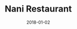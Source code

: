 ---
layout: site
title: "Nani Restaurant"
date: 2018-01-02
categories: [community]
version: 1.6.4
major: 1
minor: 6
patch: 4
slug: nani-restaurant
link: http://nanirestaurant.com/
permalink: /sites/:slug
---